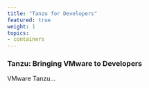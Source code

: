 ```yaml
---
title: "Tanzu for Developers"
featured: true
weight: 1
topics:
- containers
---
```


### Tanzu: Bringing VMware to Developers

VMware Tanzu...